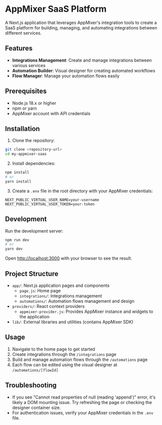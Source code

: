 # AppMixer SaaS Platform

A Next.js application that leverages AppMixer's integration tools to create a SaaS platform for building, managing, and automating integrations between different services.

## Features

- **Integrations Management**: Create and manage integrations between various services
- **Automation Builder**: Visual designer for creating automated workflows
- **Flow Manager**: Manage your automation flows easily

## Prerequisites

- Node.js 18.x or higher
- npm or yarn
- AppMixer account with API credentials

## Installation

1. Clone the repository:
```bash
git clone <repository-url>
cd my-appmixer-saas
```

2. Install dependencies:
```bash
npm install
# or
yarn install
```

3. Create a `.env` file in the root directory with your AppMixer credentials:
```
NEXT_PUBLIC_VIRTUAL_USER_NAME=your-username
NEXT_PUBLIC_VIRTUAL_USER_TOKEN=your-token
```

## Development

Run the development server:

```bash
npm run dev
# or
yarn dev
```

Open [http://localhost:3000](http://localhost:3000) with your browser to see the result.

## Project Structure

- `app/`: Next.js application pages and components
  - `page.js`: Home page
  - `integrations/`: Integrations management
  - `automations/`: Automation flows management and design
- `providers/`: React context providers
  - `appmixer-provider.js`: Provides AppMixer instance and widgets to the application
- `lib/`: External libraries and utilities (contains AppMixer SDK)

## Usage

1. Navigate to the home page to get started
2. Create integrations through the `/integrations` page
3. Build and manage automation flows through the `/automations` page
4. Each flow can be edited using the visual designer at `/automations/[flowId]`

## Troubleshooting

- If you see "Cannot read properties of null (reading 'append')" error, it's likely a DOM mounting issue. Try refreshing the page or checking the designer container size.
- For authentication issues, verify your AppMixer credentials in the `.env` file.


